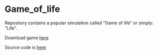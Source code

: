 # Game_of_life
Repository contains a popular simulation called "Game of life" or simply: "Life".

Download game [here](https://github.com/HelenaMaslowska/Game_of_life/blob/main/gra_w_zycie.exe)

Source code is [here](https://github.com/HelenaMaslowska/Game_of_life/tree/main/sources)
